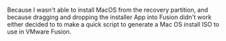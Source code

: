 Because I wasn't able to install MacOS from the recovery partition, and because dragging and dropping the installer App into Fusion didn't work either decided to to make a quick script to generate a Mac OS install ISO to use in VMware Fusion.
